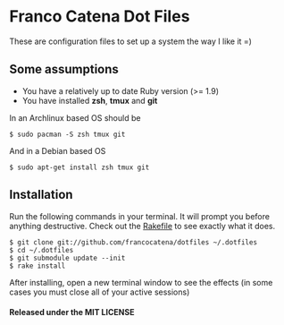 # Franco Catena Dot Files

These are configuration files to set up a system the way I like it =)

## Some assumptions

- You have a relatively up to date Ruby version (>= 1.9)
- You have installed **zsh**, **tmux** and **git**

In an Archlinux based OS should be

```console
$ sudo pacman -S zsh tmux git
```

And in a Debian based OS

```console
$ sudo apt-get install zsh tmux git
```

## Installation

Run the following commands in your terminal. It will prompt you before anything
destructive. Check out the [Rakefile][] to see exactly what it does.

[Rakefile]: https://github.com/francocatena/dotfiles/blob/master/Rakefile "Rakefile"

```console
$ git clone git://github.com/francocatena/dotfiles ~/.dotfiles
$ cd ~/.dotfiles
$ git submodule update --init
$ rake install
```

After installing, open a new terminal window to see the effects
(in some cases you must close all of your active sessions)

#### Released under the MIT LICENSE
